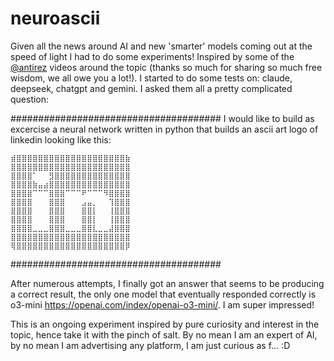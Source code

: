 # neuroascii

Given all the news around AI and new 'smarter' models coming out at the speed of light I had to do some experiments! Inspired by some of the [@antirez](https://github.com/antirez) videos around the topic (thanks so much for sharing so much free wisdom, we all owe you a lot!). 
I started to do some tests on: claude, deepseek, chatgpt and gemini. I asked them all a pretty complicated question:

######################################
I would like to build as excercise a neural network written in python that builds an ascii art logo of linkedin looking like this:

```
⣾⣿⣿⣿⣿⣿⣿⣿⣿⣿⣿⣿⣿⣿⣿⣿⣿⣿⣿⣿⣿⣷
⣿⣿⣿⣿⣿⣿⣿⣿⣿⣿⣿⣿⣿⣿⣿⣿⣿⣿⣿⣿⣿⣿
⣿⣿⣿⣿⠁⠀⠀⣻⣿⣿⣿⣿⣿⣿⣿⣿⣿⣿⣿⣿⣿⣿
⣿⣿⣿⣿⣷⣤⣴⣿⣿⣿⣿⣿⣿⣿⣿⣿⣿⣿⣿⣿⣿⣿
⣿⣿⣿⣿⠉⠉⠉⣿⣿⣿⠉⠉⠉⠟⠉⠉⠉⠻⣿⣿⣿⣿
⣿⣿⣿⣿⠀⠀⠀⣿⣿⣿⠀⠀⠀⣠⣤⡀⠀⠀⢹⣿⣿⣿
⣿⣿⣿⣿⠀⠀⠀⣿⣿⣿⠀⠀⠀⣿⣿⡇⠀⠀⢸⣿⣿⣿
⣿⣿⣿⣿⠀⠀⠀⣿⣿⣿⠀⠀⠀⣿⣿⡇⠀⠀⢸⣿⣿⣿
⣿⣿⣿⣿⣀⣀⣀⣿⣿⣿⣀⣀⣀⣿⣿⣇⣀⣀⣼⣿⣿⣿
⣿⣿⣿⣿⣿⣿⣿⣿⣿⣿⣿⣿⣿⣿⣿⣿⣿⣿⣿⣿⣿⣿
⢿⣿⣿⣿⣿⣿⣿⣿⣿⣿⣿⣿⣿⣿⣿⣿⣿⣿⣿⣿⣿⡿
```
######################################

After numerous attempts, I finally got an answer that seems to be producing a correct result, the only one model that eventually responded correctly is o3-mini https://openai.com/index/openai-o3-mini/. I am super impressed!

This is an ongoing experiment inspired by pure curiosity and interest in the topic, hence take it with the pinch of salt.
By no mean I am an expert of AI, by no mean I am advertising any platform, I am just curious as f... :D
